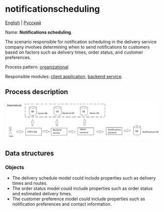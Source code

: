 # notificationscheduling

[English](notificationscheduling.md) | [Русский](notificationscheduling.ru.md)

Name: **Notifications scheduling**.

The scenario responsible for notification scheduling in the delivery service company involves determining when to send notifications to customers based on factors such as delivery times, order status, and customer preferences. 

Process pattern: [organizational](../../processpatterns/organizational.md)

Responsible modules: [client application](../../frontend/managerclient.md), [backend service](../../backend/managerbackend.md).

## Process description

![organizational_overall](../../img/organizational_overall.png)

## Data structures

### Objects 

- The delivery schedule model could include properties such as delivery times and routes. 
- The order status model could include properties such as order status and estimated delivery times. 
- The customer preference model could include properties such as notification preferences and contact information.
